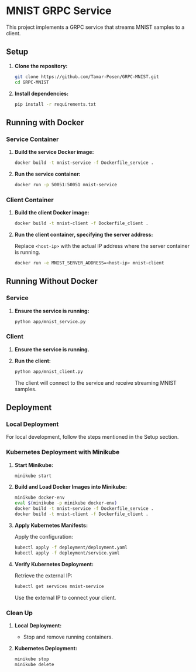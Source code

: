 # MNIST GRPC Service

This project implements a GRPC service that streams MNIST samples to a client.

## Setup

1. **Clone the repository:**

    ```bash
    git clone https://github.com/Tamar-Posen/GRPC-MNIST.git
    cd GRPC-MNIST
    ```

2. **Install dependencies:**

    ```bash
    pip install -r requirements.txt
    ```

## Running with Docker

### Service Container

1. **Build the service Docker image:**

    ```bash
    docker build -t mnist-service -f Dockerfile_service .
    ```

2. **Run the service container:**

    ```bash
    docker run -p 50051:50051 mnist-service
    ```

### Client Container

1. **Build the client Docker image:**

    ```bash
    docker build -t mnist-client -f Dockerfile_client .
    ```

2. **Run the client container, specifying the server address:**

    Replace `<host-ip>` with the actual IP address where the server container is running.

    ```bash
    docker run -e MNIST_SERVER_ADDRESS=<host-ip> mnist-client
    ```

## Running Without Docker

### Service

1. **Ensure the service is running:**

    ```bash
    python app/mnist_service.py
    ```

### Client

1. **Ensure the service is running.**

2. **Run the client:**

    ```bash
    python app/mnist_client.py
    ```

    The client will connect to the service and receive streaming MNIST samples.

## Deployment

### Local Deployment

For local development, follow the steps mentioned in the Setup section.

### Kubernetes Deployment with Minikube

1. **Start Minikube:**

    ```bash
    minikube start
    ```

2. **Build and Load Docker Images into Minikube:**

    ```bash
    minikube docker-env
    eval $(minikube -p minikube docker-env)
    docker build -t mnist-service -f Dockerfile_service .
    docker build -t mnist-client -f Dockerfile_client .
    ```

3. **Apply Kubernetes Manifests:**

    Apply the configuration:

    ```bash
    kubectl apply -f deployment/deployment.yaml
    kubectl apply -f deployment/service.yaml
    ```

4. **Verify Kubernetes Deployment:**

    Retrieve the external IP:

    ```bash
    kubectl get services mnist-service
    ```

    Use the external IP to connect your client.

### Clean Up

1. **Local Deployment:**

    - Stop and remove running containers.

2. **Kubernetes Deployment:**

    ```bash
    minikube stop
    minikube delete
  